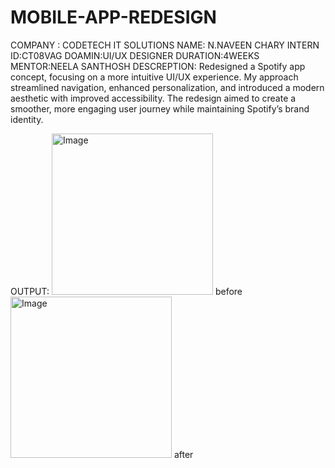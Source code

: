 # MOBILE-APP-REDESIGN
COMPANY : CODETECH IT SOLUTIONS
NAME: N.NAVEEN CHARY
INTERN ID:CT08VAG
DOAMIN:UI/UX DESIGNER
DURATION:4WEEKS
MENTOR:NEELA SANTHOSH
DESCREPTION:
Redesigned a Spotify app concept, focusing on a more intuitive UI/UX experience. My approach streamlined navigation, enhanced personalization, and introduced a modern aesthetic with improved accessibility. The redesign aimed to create a smoother, more engaging user journey while maintaining Spotify’s brand identity.

OUTPUT:
<img width="258" alt="Image" src="https://github.com/user-attachments/assets/3d8f2e4a-a317-4eeb-8ed1-c0a06576d0ce" /> before 
<img width="258" alt="Image" src="https://github.com/user-attachments/assets/3c2c378d-2d0e-4e31-91f2-6d0aba1e1896" /> after 
